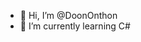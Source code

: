 - 👋 Hi, I’m @DoonOnthon
- 🌱 I’m currently learning C#


<!---
DoonOnthon/DoonOnthon is a ✨ special ✨ repository because its `README.md` (this file) appears on your GitHub profile.
You can click the Preview link to take a look at your changes.
--->
